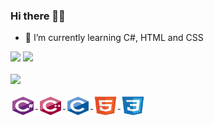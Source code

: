 ### Hi there 👋😎

- 👾 I’m currently learning C#, HTML and CSS

<div>
    <a href = "mailto:josevitorquadrado@gmail.com"><img src="https://img.shields.io/badge/-Gmail-%23333?style=for-the-badge&logo=gmail&logoColor=white" target="_blank"></a>
    <a href="https://www.linkedin.com/in/jose-vitor-quadrado/" target="_blank"><img src="https://img.shields.io/badge/-LinkedIn-%230077B5?style=for-the-badge&logo=linkedin&logoColor=white" target="_blank"></a>
</div>

<br>

<div>
    <a = href="https://github.com/Jose-Vitor-Quadrado">
    <img height="180em" src="https://github-readme-stats.vercel.app/api?username=Jose-Vitor-Quadrado&show_icons=true&theme=radical&include_all_commits=true&count_private=true"/>
    <!--
    <img height="180em" src="https://github-readme-stats.vercel.app/api/top-langs/?username=Jose-Vitor-Quadrado&layout=compact&langs_count=7&theme=radical"/>
    -->
</div>
    
<div><br>
    <img align="center" alt="Jvq-Csharp" height="30" width="40" src="https://raw.githubusercontent.com/devicons/devicon/master/icons/csharp/csharp-original.svg"/>
    <img align="center" alt="Jvq-Csharp" height="30" width="40" src="https://raw.githubusercontent.com/devicons/devicon/master/icons/cplusplus/cplusplus-original.svg"/>
    <img align="center" alt="Jvq-Csharp" height="30" width="40" src="https://raw.githubusercontent.com/devicons/devicon/master/icons/c/c-original.svg"/>
    <img align="center" alt="Jvq-Csharp" height="30" width="40" src="https://raw.githubusercontent.com/devicons/devicon/master/icons/html5/html5-original.svg"/>
    <img align="center" alt="Jvq-Csharp" height="30" width="40" src="https://raw.githubusercontent.com/devicons/devicon/master/icons/css3/css3-original.svg"/>
    
</div>
